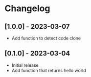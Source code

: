 # Changelog

## [1.0.0] - 2023-03-07

- Add function to detect code clone

## [0.1.0] - 2023-03-04

- Initial release
- Add function that returns hello world
